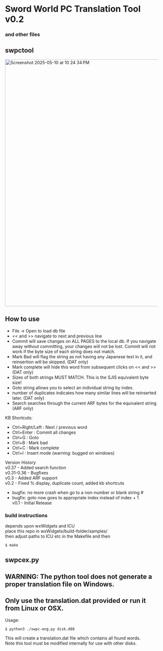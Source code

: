 # Sword World PC Translation Tool v0.2
### and other files

## swpctool
<img width="813" alt="Screenshot 2025-05-10 at 10 24 34 PM" src="https://github.com/user-attachments/assets/3fd31f8a-0103-4a8a-b14c-9937887f28b5" />


## How to use
- File -> Open to load db file
- << and >> navigate to next and previous line
- Commit will save changes on ALL PAGES to the local db. If you navigate away without committing, your changes will not be lost. Commit will not work if the byte size of each string does not match. 
- Mark Bad will flag the string as not having any Japanese text in it, and reinsertion will be skipped. (DAT only)
- Mark complete will hide this word from subsequent clicks on << and >> (DAT only)
- Sizes of both strings MUST MATCH. This is the SJIS equivalent byte size!
- Goto string allows you to select an individual string by index.
- number of duplicates indicates how many similar lines will be reinserted later. (DAT only)
- Search searches through the current ARF bytes for the equivalent string (ARF only)

KB Shortcuts:
- Ctrl+Right/Left : Next / previous word
- Ctrl+Enter : Commit all changes
- Ctrl+G : Goto
- Ctrl+B : Mark bad
- Ctrl+C : Mark complete
- Ctrl+I : Insert mode (warning: bugged on windows)

Version History<br>
v0.37 - Added search function<br>
v0.31-0.36 - Bugfixes<br>
v0.3 - Added ARF support<br>
v0.2 - Fixed % display, duplicate count, added kb shortcuts<br>
- bugfix: no more crash when go to a non-number or blank string #<br>
- bugfix: goto now goes to appropriate index instead of index + 1<br>
v0.1 - Initial Release<br>

### build instructions
depends upon wxWidgets and ICU<br>
place this repo in wxWidgets/build-folder/samples/ <br>
then adjust paths to ICU etc in the Makefile and then <br>

`$ make`

## swpcex.py 
## WARNING: The python tool does not generate a proper translation file on Windows. 
## Only use the translation.dat provided or run it from Linux or OSX.
Usage:

`$ python3 ./swpc-eng.py disk.d88`

This will create a translation.dat file which contains all found words. <br>
Note this tool must be modified internally for use with other disks. 
